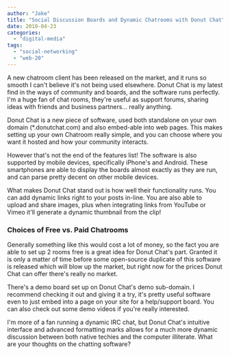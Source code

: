 ```yaml
---
author: "Jake"
title: "Social Discussion Boards and Dynamic Chatrooms with Donut Chat"
date: 2010-04-23
categories: 
  - "digital-media"
tags: 
  - "social-networking"
  - "web-20"
---
```


A new chatroom client has been released on the market, and it runs so smooth I can't believe it's not being used elsewhere. Donut Chat is my latest find in the ways of community and boards, and the software runs perfectly. I'm a huge fan of chat rooms, they're useful as support forums, sharing ideas with friends and business partners... really anything.

<!--more-->

Donut Chat is a new piece of software, used both standalone on your own domain (\*.donutchat.com) and also embed-able into web pages. This makes setting up your own Chatroom really simple, and you can choose where you want it hosted and how your community interacts.

However that's not the end of the features list! The software is also supported by mobile devices, specifically iPhone's and Android. These smartphones are able to display the boards almost exactly as they are run, and can parse pretty decent on other mobile devices.

What makes Donut Chat stand out is how well their functionality runs. You can add dynamic links right to your posts in-line. You are also able to upload and share images, plus when integrating links from YouTube or Vimeo it'll generate a dynamic thumbnail from the clip!

### Choices of Free vs. Paid Chatrooms

Generally something like this would cost a lot of money, so the fact you are able to set up 2 rooms free is a great idea for Donut Chat's part. Granted it is only a matter of time before some open-source duplicate of this software is released which will blow up the market, but right now for the prices Donut Chat can offer there's really no market.

There's a demo board set up on Donut Chat's demo sub-domain. I recommend checking it out and giving it a try, it's pretty useful software even to just embed into a page on your site for a help/support board. You can also check out some demo videos if you're really interested.

I'm more of a fan running a dynamic IRC chat, but Donut Chat's intuitive interface and advanced formatting marks allows for a much more dynamic discussion between both native techies and the computer illiterate. What are your thoughts on the chatting software?
